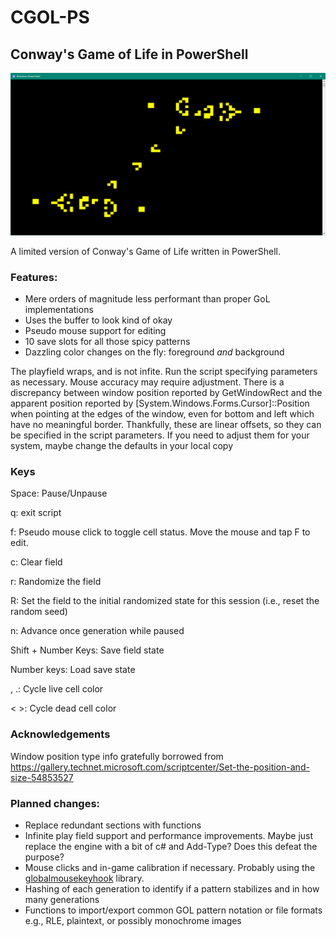 # CGOL-PS
## Conway's Game of Life in PowerShell

![screen](/img/duelinggospergliderguns.png)

A limited version of Conway's Game of Life written in PowerShell.

### Features:
* Mere orders of magnitude less performant than proper GoL implementations
* Uses the buffer to look kind of okay
* Pseudo mouse support for editing
* 10 save slots for all those spicy patterns
* Dazzling color changes on the fly: foreground _and_ background

The playfield wraps, and is not infite. Run the script specifying parameters as necessary. Mouse accuracy may require adjustment. There is a discrepancy between window position reported by GetWindowRect and the apparent position reported by \[System.Windows.Forms.Cursor\]::Position when pointing at the edges of the window, even for bottom and left which have no meaningful border. Thankfully, these are linear offsets, so they can be specified in the script parameters. If you need to adjust them for your system, maybe change the defaults in your local copy 

### Keys
Space: Pause/Unpause

q: exit script

f: Pseudo mouse click to toggle cell status. Move the mouse and tap F to edit. 

c: Clear field

r: Randomize the field

R: Set the field to the initial randomized state for this session (i.e., reset the random seed)

n: Advance once generation while paused

Shift + Number Keys: Save field state 

Number keys: Load save state

, .: Cycle live cell color

< >: Cycle dead cell color

### Acknowledgements
Window position type info gratefully borrowed from https://gallery.technet.microsoft.com/scriptcenter/Set-the-position-and-size-54853527

### Planned changes:
* Replace redundant sections with functions
* Infinite play field support and performance improvements. Maybe just replace the engine with a bit of c# and Add-Type? Does this defeat the purpose?
* Mouse clicks and in-game calibration if necessary. Probably using the [globalmousekeyhook](http://github.com) library.
* Hashing of each generation to identify if a pattern stabilizes and in how many generations
* Functions to import/export common GOL pattern notation or file formats e.g., RLE, plaintext, or possibly monochrome images
